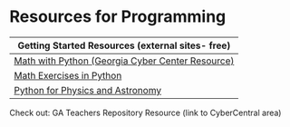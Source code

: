 Resources for Programming
=========================

| Getting Started Resources (external sites- free)                                                                               |
|--------------------------------------------------------------------------------------------------------------------------------|
| [Math with Python (Georgia Cyber Center Resource)](https://ga-cyberworkforceacademy.github.io/Python/)                         |
| [Math Exercises in Python](https://www.w3resource.com/python-exercises/math/)                                                  |
| [Python for Physics and Astronomy](http://prancer.physics.louisville.edu/astrowiki/index.php/Python_for_Physics_and_Astronomy) |

Check out: GA Teachers Repository Resource (link to CyberCentral area)
